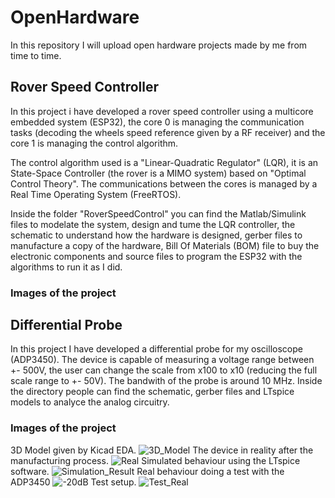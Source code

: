 # OpenHardware
In this repository I will upload open hardware projects made by me from time to time.

## Rover Speed Controller
In this project i have developed a rover speed controller using a multicore embedded system (ESP32), the core 0 is managing the communication tasks (decoding the wheels speed reference given by a RF receiver) and the core 1 is managing the control algorithm.

The control algorithm used is a "Linear-Quadratic Regulator" (LQR), it is an State-Space Controller (the rover is a MIMO system) based on "Optimal Control Theory". The communications between the cores is managed by a Real Time Operating System (FreeRTOS). 

Inside the folder "RoverSpeedControl" you can find the Matlab/Simulink files to modelate the system, design and tume the LQR controller, the schematic to understand how the hardware is designed, gerber files to manufacture a copy of the hardware, Bill Of Materials (BOM) file to buy the electronic components and source files to program the ESP32 with the algorithms to run it as I did.

### Images of the project



## Differential Probe
In this project I have developed a differential probe for my oscilloscope (ADP3450). The device is capable of measuring a voltage range between +- 500V, the user can change the scale from x100 to x10 (reducing the full scale range to +- 50V). The bandwith of the probe is around 10 MHz. Inside the directory people can find the schematic, gerber files and LTspice models to analyce the analog circuitry.

### Images of the project
3D Model given by Kicad EDA.
![3D_Model](https://github.com/JMcordobamendez/OpenHardware/assets/79694677/1e5c2da4-005e-4e99-b5d7-385fe00ee8c4)
The device in reality after the manufacturing process.
![Real](https://github.com/JMcordobamendez/OpenHardware/assets/79694677/1922a0cd-cd09-43c2-b694-89d4b15a0b88)
Simulated behaviour using the LTspice software.
![Simulation_Result](https://github.com/JMcordobamendez/OpenHardware/assets/79694677/7e137dad-4113-4fb5-b943-eaaa4a9e37b5)
Real behaviour doing a test with the ADP3450
![-20dB](https://github.com/JMcordobamendez/OpenHardware/assets/79694677/b32e05de-6dd4-4159-a5e1-706a3818a937)
Test setup.
![Test_Real](https://github.com/JMcordobamendez/OpenHardware/assets/79694677/a580dd4b-7fc1-4264-9605-53a9642e52a9)

